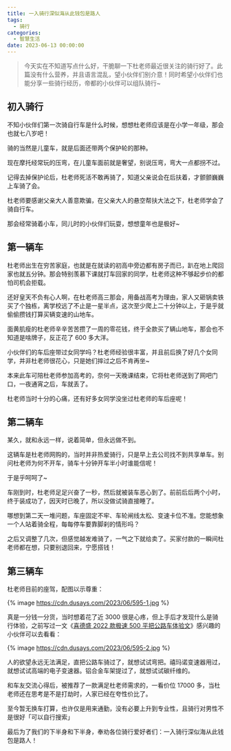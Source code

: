 ```yaml
---
title: 一入骑行深似海从此钱包是路人
tags:
  - 骑行
categories:
  - 智慧生活
date: 2023-06-13 00:00:00
---
```


> 今天实在不知道写点什么好，干脆聊一下杜老师最近很关注的骑行好了。此篇没有什么营养，并且语言混乱，望小伙伴们别介意！同时希望小伙伴们也能分享一些骑行经历，帝都的小伙伴可以组队骑行~

<!-- more -->

## 初入骑行

不知小伙伴们第一次骑自行车是什么时候，想想杜老师应该是在小学一年级，那会也就七八岁吧！

骑的当然是儿童车，就是后面还带两个保护轮的那种。

现在摩托经常玩的压弯，在儿童车面前就是奢望，别说压弯，弯大一点都拐不过。

记得去掉保护论后，杜老师死活不敢再骑了，知道父亲说会在后扶着，才颤颤巍巍上车骑了会。

杜老师要感谢父亲大人善意欺骗，在父亲大人的悬空帮扶大法之下，杜老师学会了骑自行车。

那会经常骑着小车，同儿时的小伙伴们玩耍，想想童年也是极好~

## 第一辆车

杜老师出生在穷苦家庭，也就是在就读的初高中旁边都有房子而已，趴在地上爬回家也就五分钟。那会特别羡慕下课就打车回家的同学，杜老师这种不够起步价的都怕司机会拒载。

还好皇天不负有心人啊，在杜老师高三那会，用备战高考为理由，家人又砸锅卖铁买了个独栋，离学校远了不止是一星半点，这次至少爬上二十分钟以上，于是乎就偷偷攒钱打算买辆变速的山地车。

面黄肌瘦的杜老师辛辛苦苦攒了一周的零花钱，终于全款买了辆山地车，那会也不知道是啥牌子，反正花了 600 多大洋。

小伙伴们的车后座带过女同学吗？杜老师经验很丰富，并且前后换了好几个女同学，并非杜老师很花心，只是她们摔过之后不肯再坐~

本来此车可陪杜老师参加高考的，奈何一天晚课结束，它将杜老师送到了网吧门口，一夜通宵之后，车就丢了。

杜老师当时十分的心痛，还有好多女同学没坐过杜老师的车后座呢！

## 第二辆车

某久，就和永远一样，说着简单，但永远做不到。

这辆车是杜老师网购的，当时并非热爱骑行，只是早上去公司找不到共享单车。别问杜老师为何不开车，骑车十分钟开车半小时谁能信呢！

于是乎呵呵了~

车刚到时，杜老师足足兴奋了一秒，然后就被装车恶心到了。前前后后两个小时，终于装成功了，因天时已晚了，所以没做试骑直接睡了。

哪想到第二天一堆问题，车座固定不牢、车轮闸线太松、变速卡位不准。您能想象一个人站着骑全程，每每停车要靠脚刹的情形吗？

之后又调整了几次，但感觉越发难骑了，一气之下就给卖了。买家付款的一瞬间杜老师都在想，只要别退回来，宁愿搭钱！

## 第三辆车

杜老师目前的座驾，配图以示尊重：

{% image https://cdn.dusays.com/2023/06/595-1.jpg %}

真是一分钱一分货，当时想着花了近 3000 很是心疼，但上手后才发现什么是骑行体验，之前写过一文《[喜德盛 2022 款极速 500 平把公路车体验文](https://dusays.com/534/)》感兴趣的小伙伴可以去看看：

{% image https://cdn.dusays.com/2023/06/595-2.jpg %}

人的欲望永远无法满足，直把公路车骑过了，就想试试弯把。禧玛诺变速器用过，就想试试高端的电子变速器。铝合金车架提过了，就想试试碳纤维的。

和车友交流心得后，被推荐了一款满足杜老师需求的，一看价位 17000 多，当杜老师还在思考是不是打劫时，人家已经在夸性价比了。

至今暂无换车打算，也许仅是用来通勤，没有必要上升到专业性，且骑行对男性不是很好「可以自行搜索」

最后为了我们的下半身和下半身，奉劝各位骑行爱好者们：一入骑行深似海从此钱包是路人！